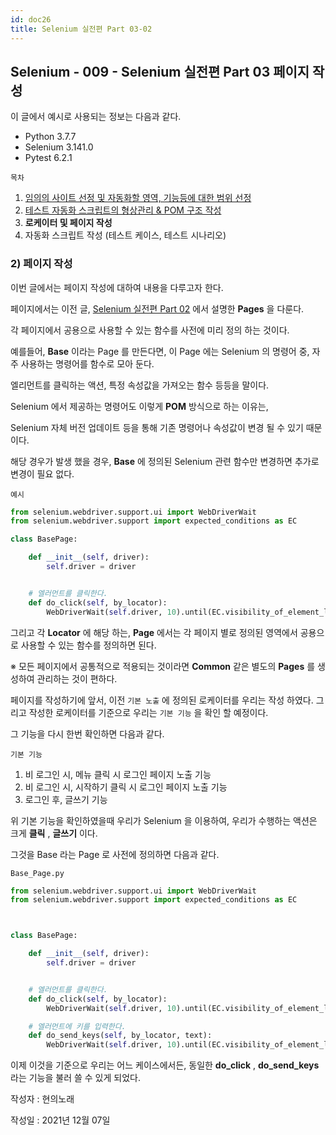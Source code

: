 ```yaml
---
id: doc26
title: Selenium 실전편 Part 03-02
---
```


## Selenium - 009 - Selenium 실전편 Part 03 페이지 작성

이 글에서 예시로 사용되는 정보는 다음과 같다.

- Python 3.7.7
- Selenium 3.141.0
- Pytest 6.2.1





```목차```

1. [임의의 사이트 선정 및 자동화할 영역, 기능등에 대한 범위 선정](https://qa-linesong.netlify.app/docs/doc23)
2. [테스트 자동화 스크립트의 형상관리 & POM 구조 작성](https://qa-linesong.netlify.app/docs/doc24)
3. **로케이터 및 페이지 작성**
4. 자동화 스크립트 작성 (테스트 케이스, 테스트 시나리오)





### 2) 페이지 작성



이번 글에서는 페이지 작성에 대하여 내용을 다루고자 한다.

페이지에서는 이전 글, [Selenium 실전편 Part 02](https://qa-linesong.netlify.app/docs/doc24) 에서 설명한 **Pages** 을 다룬다.

각 페이지에서 공용으로 사용할 수 있는 함수를 사전에 미리 정의 하는 것이다.



예를들어, **Base** 이라는 Page 를 만든다면, 이 Page 에는 Selenium 의 명령어 중, 자주 사용하는 명령어를 함수로 모아 둔다.

엘리먼트를 클릭하는 액션, 특정 속성값을 가져오는 함수 등등을 말이다.

Selenium 에서 제공하는 명령어도 이렇게 **POM** 방식으로 하는 이유는,

Selenium 자체 버전 업데이트 등을 통해 기존 명령어나 속성값이 변경 될 수 있기 때문이다.

해당 경우가 발생 했을 경우, **Base** 에 정의된 Selenium 관련 함수만 변경하면 추가로 변경이 필요 없다.



```예시```

```python
from selenium.webdriver.support.ui import WebDriverWait
from selenium.webdriver.support import expected_conditions as EC

class BasePage:

    def __init__(self, driver):
        self.driver = driver


    # 엘러먼트를 클릭한다.
    def do_click(self, by_locator):
        WebDriverWait(self.driver, 10).until(EC.visibility_of_element_located(by_locator)).click()
```



그리고 각 **Locator** 에 해당 하는, **Page** 에서는 각 페이지 별로 정의된 영역에서 공용으로 사용할 수 있는 함수를 정의하면 된다.



※ 모든 페이지에서 공통적으로 적용되는 것이라면 **Common** 같은 별도의 **Pages** 를 생성하여 관리하는 것이 편하다.





페이지를 작성하기에 앞서, 이전 ```기본 노출``` 에 정의된 로케이터를 우리는 작성 하였다. 그리고 작성한 로케이터를 기준으로 우리는 ```기본 기능``` 을 확인 할 예정이다.



그 기능을 다시 한번 확인하면 다음과 같다.





```기본 기능```

1. 비 로그인 시, 메뉴 클릭 시 로그인 페이지 노출 기능
2. 비 로그인 시, 시작하기 클릭 시 로그인 페이지 노출 기능
3. 로그인 후, 글쓰기 기능



위 기본 기능을 확인하였을때 우리가 Selenium 을 이용하여, 우리가 수행하는 액션은 크게 **클릭** , **글쓰기** 이다.

그것을 Base 라는 Page 로 사전에 정의하면 다음과 같다.



```Base_Page.py```

```python
from selenium.webdriver.support.ui import WebDriverWait
from selenium.webdriver.support import expected_conditions as EC



class BasePage:

    def __init__(self, driver):
        self.driver = driver


    # 엘러먼트를 클릭한다.
    def do_click(self, by_locator):
        WebDriverWait(self.driver, 10).until(EC.visibility_of_element_located(by_locator)).click()

    # 엘러먼트에 키를 입력한다.
    def do_send_keys(self, by_locator, text):
        WebDriverWait(self.driver, 10).until(EC.visibility_of_element_located(by_locator)).send_keys(text)

```



이제 이것을 기준으로 우리는 어느 케이스에서든, 동일한 **do_click** , **do_send_keys** 라는 기능을 불러 쓸 수 있게 되었다.








작성자 : 현의노래

작성일 : 2021년 12월 07일
